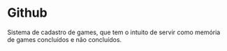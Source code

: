 # Github

Sistema de cadastro de games, que tem o intuito de servir como memória de games concluídos e não concluídos.

